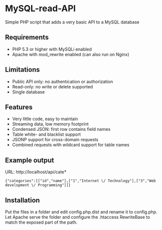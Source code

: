 # MySQL-read-API

Simple PHP script that adds a very basic API to a MySQL database

## Requirements

  - PHP 5.3 or higher with MySQLi enabled
  - Apache with mod_rewrite enabled (can also run on Nginx)

## Limitations

  - Public API only: no authentication or authorization
  - Read-only: no write or delete supported
  - Single database

## Features

  - Very little code, easy to maintain
  - Streaming data, low memory footprint
  - Condensed JSON: first row contains field names
  - Table white- and blacklist support
  - JSONP support for cross-domain requests
  - Combined requests with wildcard support for table names

## Example output

URL: http://localhost/api/cate*

```
{"categories":[["id","name"],["1","Internet \/ Technology"],["3","Web development \/ Programming"]]}
```

## Installation

Put the files in a folder and edit config.php.dist and rename it to config.php. Let Apache serve the folder and configure the .htaccess RewriteBase to match the exposed part of the path.
